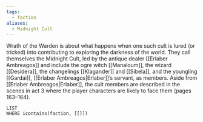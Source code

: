```yaml
---
tags:
  - faction
aliases:
  - Midnight Cult
---
```

Wrath of the Warden is about what happens when
one such cult is lured (or tricked) into contributing
to exploring the darkness of the world. They
call themselves the Midnight Cult, led by the
antique dealer [[Erlaber Ambreagos]] and include the ogre witch
[[Manaloum]], the wizard [[Desidera]], the changelings
[[Klagander]] and [[Sibela]], and the youngling [[Gardai]],
[[Erlaber Ambreagos|Erlaber]]’s servant, as members. Aside from [[Erlaber Ambreagos|Erlaber]],
the cult members are described in the scenes in
act 3 where the player characters are likely to face
them (pages 163–164).

```dataview
LIST
WHERE icontains(faction, [[]])
```
